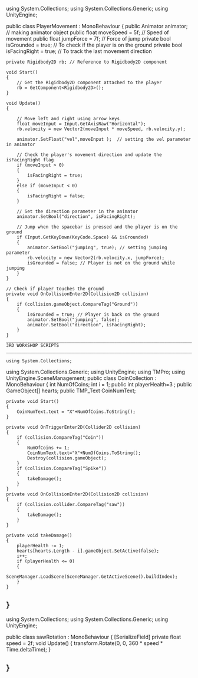 using System.Collections;
using System.Collections.Generic;
using UnityEngine;

public class PlayerMovement : MonoBehaviour
{
    public Animator animator;  // making animator object
    public float moveSpeed = 5f; // Speed of movement
    public float jumpForce = 7f; // Force of jump
    private bool isGrounded = true; // To check if the player is on the ground
    private bool isFacingRight = true; // To track the last movement direction

    private Rigidbody2D rb; // Reference to Rigidbody2D component

    void Start()
    {
        // Get the Rigidbody2D component attached to the player
        rb = GetComponent<Rigidbody2D>();
    }

    void Update()
    {

        // Move left and right using arrow keys
        float moveInput = Input.GetAxisRaw("Horizontal");
        rb.velocity = new Vector2(moveInput * moveSpeed, rb.velocity.y);

        animator.SetFloat("vel",moveInput );  // setting the vel parameter in animator

        // Check the player's movement direction and update the isFacingRight flag
        if (moveInput > 0)
        {
            isFacingRight = true;
        }
        else if (moveInput < 0)
        {
            isFacingRight = false;
        }

        // Set the direction parameter in the animator
        animator.SetBool("direction", isFacingRight);

        // Jump when the spacebar is pressed and the player is on the ground
        if (Input.GetKeyDown(KeyCode.Space) && isGrounded)
        {
            animator.SetBool("jumping", true); // setting jumping parameter
            rb.velocity = new Vector2(rb.velocity.x, jumpForce);
            isGrounded = false; // Player is not on the ground while jumping
        }
    }

    // Check if player touches the ground
    private void OnCollisionEnter2D(Collision2D collision)
    {
        if (collision.gameObject.CompareTag("Ground"))
        {
            isGrounded = true; // Player is back on the ground
            animator.SetBool("jumping", false);
            animator.SetBool("direction", isFacingRight);
        }
    }
    ________________________________________________________________________________________
    3RD WORKSHOP SCRIPTS
    ________________________________________________________________________________________

    using System.Collections;
using System.Collections.Generic;
using UnityEngine;
using TMPro;
using UnityEngine.SceneManagement;
public class CoinCollection : MonoBehaviour
{
    int NumOfCoins;
    int i = 1;
    public int playerHealth=3 ;
    public GameObject[] hearts;
    public TMP_Text CoinNumText;

    private void Start()
    {
        CoinNumText.text = "X"+NumOfCoins.ToString();
    }

    private void OnTriggerEnter2D(Collider2D collision)
    {
        if (collision.CompareTag("Coin"))
        {
            NumOfCoins += 1;
            CoinNumText.text="X"+NumOfCoins.ToString();
            Destroy(collision.gameObject);
        }
        if (collision.CompareTag("Spike"))
        {
            takeDamage();
        }
    }
    private void OnCollisionEnter2D(Collision2D collision)
    {
        if (collision.collider.CompareTag("saw"))
        {
            takeDamage();
        }
    }

    private void takeDamage()
    {
        playerHealth -= 1;
        hearts[hearts.Length - i].gameObject.SetActive(false);
        i++;
        if (playerHealth <= 0)
        {
            SceneManager.LoadScene(SceneManager.GetActiveScene().buildIndex);
        }
    }
}
---------------------------------------------------------------------------------------

using System.Collections;
using System.Collections.Generic;
using UnityEngine;

public class sawRotation : MonoBehaviour
{
    [SerializeField] private float speed = 2f;
    void Update()
    {
        transform.Rotate(0, 0, 360 * speed * Time.deltaTime);
    }

}
---------------------------------------------------------------------------------------

